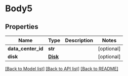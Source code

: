 # Body5

## Properties
Name | Type | Description | Notes
------------ | ------------- | ------------- | -------------
**data_center_id** | **str** |  | [optional] 
**disk** | [**Disk**](Disk.md) |  | [optional] 

[[Back to Model list]](../README.md#documentation-for-models) [[Back to API list]](../README.md#documentation-for-api-endpoints) [[Back to README]](../README.md)


